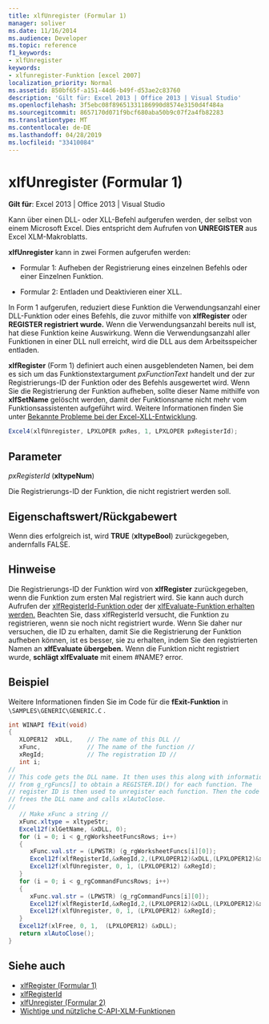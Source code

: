 ```yaml
---
title: xlfUnregister (Formular 1)
manager: soliver
ms.date: 11/16/2014
ms.audience: Developer
ms.topic: reference
f1_keywords:
- xlfUnregister
keywords:
- xlfunregister-Funktion [excel 2007]
localization_priority: Normal
ms.assetid: 850bf65f-a151-44d6-b49f-d53ae2c83760
description: 'Gilt für: Excel 2013 | Office 2013 | Visual Studio'
ms.openlocfilehash: 3f5ebc08f89651331186990d8574e3150d4f484a
ms.sourcegitcommit: 8657170d071f9bcf680aba50b9c07f2a4fb82283
ms.translationtype: MT
ms.contentlocale: de-DE
ms.lasthandoff: 04/28/2019
ms.locfileid: "33410084"
---
```

# <a name="xlfunregister-form-1"></a>xlfUnregister (Formular 1)

**Gilt für**: Excel 2013 | Office 2013 | Visual Studio 
  
Kann über einen DLL- oder XLL-Befehl aufgerufen werden, der selbst von einem Microsoft Excel. Dies entspricht dem Aufrufen von **UNREGISTER** aus Excel XLM-Makroblatts. 
  
**xlfUnregister** kann in zwei Formen aufgerufen werden: 
  
- Formular 1: Aufheben der Registrierung eines einzelnen Befehls oder einer Einzelnen Funktion.
    
- Formular 2: Entladen und Deaktivieren einer XLL.
    
In Form 1 aufgerufen, reduziert diese Funktion die Verwendungsanzahl einer DLL-Funktion oder eines Befehls, die zuvor mithilfe von **xlfRegister** oder **REGISTER registriert wurde.** Wenn die Verwendungsanzahl bereits null ist, hat diese Funktion keine Auswirkung. Wenn die Verwendungsanzahl aller Funktionen in einer DLL null erreicht, wird die DLL aus dem Arbeitsspeicher entladen.
  
**xlfRegister** (Form 1) definiert auch einen ausgeblendeten Namen, bei dem es sich um das Funktionstextargument  _pxFunctionText_ handelt und der zur Registrierungs-ID der Funktion oder des Befehls ausgewertet wird. Wenn Sie die Registrierung der Funktion aufheben, sollte dieser Name mithilfe von **xlfSetName** gelöscht werden, damit der Funktionsname nicht mehr vom Funktionsassistenten aufgeführt wird. Weitere Informationen finden Sie unter [Bekannte Probleme bei der Excel-XLL-Entwicklung](known-issues-in-excel-xll-development.md).
  
```cs
Excel4(xlfUnregister, LPXLOPER pxRes, 1, LPXLOPER pxRegisterId);
```

## <a name="parameters"></a>Parameter

_pxRegisterId_ (**xltypeNum**)
  
Die Registrierungs-ID der Funktion, die nicht registriert werden soll.
  
## <a name="property-valuereturn-value"></a>Eigenschaftswert/Rückgabewert

Wenn dies erfolgreich ist, wird **TRUE** (**xltypeBool**) zurückgegeben, andernfalls FALSE.
  
## <a name="remarks"></a>Hinweise

Die Registrierungs-ID der Funktion wird von **xlfRegister** zurückgegeben, wenn die Funktion zum ersten Mal registriert wird. Sie kann auch durch Aufrufen der [xlfRegisterId-Funktion oder](xlfregisterid.md) der [xlfEvaluate-Funktion erhalten werden.](xlfevaluate.md) Beachten Sie, dass xlfRegisterId versucht, die Funktion zu registrieren, wenn sie noch nicht registriert wurde. Wenn Sie daher nur versuchen, die ID zu erhalten, damit Sie die Registrierung der Funktion aufheben können, ist es besser, sie zu erhalten, indem Sie den registrierten Namen an **xlfEvaluate übergeben.** Wenn die Funktion nicht registriert wurde, **schlägt xlfEvaluate** mit einem #NAME? error. 
  
## <a name="example"></a>Beispiel

Weitere Informationen finden Sie im Code für die **fExit-Funktion** in  `\SAMPLES\GENERIC\GENERIC.C` .
  
```cs
int WINAPI fExit(void)
{
   XLOPER12  xDLL,    // The name of this DLL //
   xFunc,             // The name of the function //
   xRegId;            // The registration ID //
   int i;
//
// This code gets the DLL name. It then uses this along with information
// from g_rgFuncs[] to obtain a REGISTER.ID() for each function. The
// register ID is then used to unregister each function. Then the code
// frees the DLL name and calls xlAutoClose.
//
   // Make xFunc a string //
   xFunc.xltype = xltypeStr;
   Excel12f(xlGetName, &xDLL, 0);
   for (i = 0; i < g_rgWorksheetFuncsRows; i++)
   {
      xFunc.val.str = (LPWSTR) (g_rgWorksheetFuncs[i][0]);
      Excel12f(xlfRegisterId,&xRegId,2,(LPXLOPER12)&xDLL,(LPXLOPER12)&xFunc);
      Excel12f(xlfUnregister, 0, 1, (LPXLOPER12) &xRegId);
   }
   for (i = 0; i < g_rgCommandFuncsRows; i++)
   {
      xFunc.val.str = (LPWSTR) (g_rgCommandFuncs[i][0]);
      Excel12f(xlfRegisterId,&xRegId,2,(LPXLOPER12)&xDLL,(LPXLOPER12)&xFunc);
      Excel12f(xlfUnregister, 0, 1, (LPXLOPER12) &xRegId);
   }
   Excel12f(xlFree, 0, 1,  (LPXLOPER12) &xDLL);
   return xlAutoClose();
}
```

## <a name="see-also"></a>Siehe auch

- [xlfRegister (Formular 1)](xlfregister-form-1.md)
- [xlfRegisterId](xlfregisterid.md)
- [xlfUnregister (Formular 2)](xlfunregister-form-2.md)
- [Wichtige und nützliche C-API-XLM-Funktionen](essential-and-useful-c-api-xlm-functions.md)

